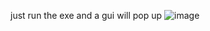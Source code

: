 just run the exe and a gui will pop up
![image](https://github.com/Faultyy/luna-grabber/assets/142425175/663292b2-5883-4181-aba6-b932f9565bca)
